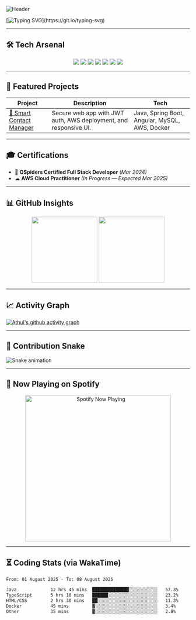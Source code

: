 <!-- Profile Banner -->
![Header](https://capsule-render.vercel.app/api?type=waving&color=0:0f2027,50:2c5364,100:203a43&height=180&section=header&text=Athul%20Krishna%20🚀&fontSize=35&fontColor=ffffff&animation=fadeIn&fontAlignY=35)

<!-- Typing Animation -->
[![Typing SVG](https://readme-typing-svg.herokuapp.com?font=Fira+Code&pause=1000&color=00F7FF&center=true&vCenter=true&width=435&lines=Full+Stack+Java+Developer;AWS+Cloud+Practitioner+(Soon);Lifelong+Learner;Code.+Deploy.+Repeat.)](https://git.io/typing-svg)

---

## 🛠 Tech Arsenal
<p align="center">
  <img src="https://img.shields.io/badge/Java-%23ED8B00.svg?style=for-the-badge&logo=openjdk&logoColor=white"/>
  <img src="https://img.shields.io/badge/Spring%20Boot-%236DB33F.svg?style=for-the-badge&logo=springboot&logoColor=white"/>
  <img src="https://img.shields.io/badge/Angular-%23DD0031.svg?style=for-the-badge&logo=angular&logoColor=white"/>
  <img src="https://img.shields.io/badge/TypeScript-%233178C6.svg?style=for-the-badge&logo=typescript&logoColor=white"/>
  <img src="https://img.shields.io/badge/MySQL-%2300f.svg?style=for-the-badge&logo=mysql&logoColor=white"/>
  <img src="https://img.shields.io/badge/AWS-%23FF9900.svg?style=for-the-badge&logo=amazonaws&logoColor=white"/>
  <img src="https://img.shields.io/badge/Docker-%230db7ed.svg?style=for-the-badge&logo=docker&logoColor=white"/>
</p>

---

## 🚀 Featured Projects
| Project | Description | Tech |
|---------|-------------|------|
| [📇 Smart Contact Manager](https://github.com/athul2k2/smart-contact-manager) | Secure web app with JWT auth, AWS deployment, and responsive UI. | Java, Spring Boot, Angular, MySQL, AWS, Docker |

---

## 🎓 Certifications
- 🏅 **QSpiders Certified Full Stack Developer** *(Mar 2024)*
- ☁ **AWS Cloud Practitioner** *(In Progress — Expected Mar 2025)*

---

## 📊 GitHub Insights
<p align="center">
  <img height="180em" src="https://github-readme-stats.vercel.app/api?username=athul2k2&show_icons=true&theme=tokyonight&count_private=true"/>
  <img height="180em" src="https://github-readme-streak-stats.herokuapp.com/?user=athul2k2&theme=tokyonight"/>
</p>

---

## 📈 Activity Graph
[![Athul's github activity graph](https://github-readme-activity-graph.vercel.app/graph?username=athul2k2&theme=tokyo-night)](https://github.com/ashutosh00710/github-readme-activity-graph)

---

## 🐍 Contribution Snake
![Snake animation](https://github.com/athul2k2/athul2k2/blob/output/github-contribution-grid-snake.svg)

---

## 🎵 Now Playing on Spotify
<p align="center">
  <a href="https://open.spotify.com/user/YOUR_SPOTIFY_USER_ID">
    <img src="https://novatorem.vercel.app/api/spotify?background_color=0d1117&border_color=ffffff" alt="Spotify Now Playing" width="400"/>
  </a>
</p>

---

## ⏳ Coding Stats (via WakaTime)
<!--START_SECTION:waka-->
```txt
From: 01 August 2025 - To: 08 August 2025

Java             12 hrs 45 mins  ██████████████░░░░░░░░░░░   57.3%
TypeScript       5 hrs 10 mins   ██████░░░░░░░░░░░░░░░░░░░   23.2%
HTML/CSS         2 hrs 30 mins   ██░░░░░░░░░░░░░░░░░░░░░░░   11.3%
Docker           45 mins         ▓░░░░░░░░░░░░░░░░░░░░░░░░   3.4%
Other            35 mins         ▓░░░░░░░░░░░░░░░░░░░░░░░░   2.8%
